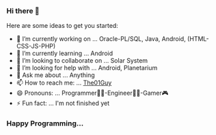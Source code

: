 ### Hi there 👋

Here are some ideas to get you started:

- 🔭 I’m currently working on ... Oracle-PL/SQL, Java, Android, (HTML-CSS-JS-PHP)
- 🌱 I’m currently learning ... Android
- 👯 I’m looking to collaborate on ... Solar System
- 🤔 I’m looking for help with ... Android, Planetarium
- 💬 Ask me about ... Anything
- 📫 How to reach me: ... [The01Guy](mailto:sayanthe01guy@gmail.com)
- 😄 Pronouns: ... Programmer👨‍💻-Engineer👷‍♂️-Gamer🎮
- ⚡ Fun fact: ... I'm not finished yet

### Happy Programming...
